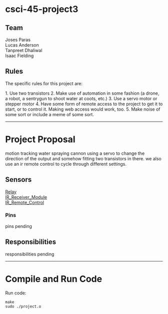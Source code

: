 # csci-45-project3

## Team ##
Joses Paras <br />
Lucas Anderson <br />
Tanpreet Dhaliwal <br />
Isaac Fielding

## Rules ##
<p>The specific rules for this project are:</p>
1. Use two transistors
2. Make use of automation in some fashion (a drone, a robot, a sentrygun to shoot water at coots, etc.)
3. Use a servo motor or stepper motor
4. Have some form of remote access to the project to get it to start, or to control it. Making web access would work, too.
5. Make noise of some sort or include a meme of some sort.

- - - -
# Project Proposal #
<p>motion tracking water spraying cannon using a servo to change the direction of the output and somehow fitting two transistors in there. we also use an ir remote control to cycle through different settings.</p>

## Sensors ##
[Relay](https://www.sunfounder.com/learn/sensor-kit-v2-0-for-raspberry-pi-b-plus/lesson-4-relay-module-sensor-kit-v2-0-for-b-plus.html) <br />
[IR_Receiver_Module](https://www.sunfounder.com/learn/sensor-kit-v2-0-for-b/lesson-9-ir-receiver-module-sensor-kit-v2-0-for-b.html) <br />
[IR_Remote_Control](https://www.sunfounder.com/learn/sensor-kit-v2-0-for-b/lesson-23-ir-remote-control-sensor-kit-v2-0-for-b.html) <br />

### Pins ###
pins pending <br />

## Responsibilities ##
responsibilities pending <br />

- - - -
# Compile and Run Code #
Run code: <br />
```
make
sudo ./project.o
```
